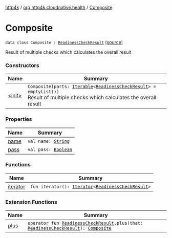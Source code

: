 [http4k](../../index.md) / [org.http4k.cloudnative.health](../index.md) / [Composite](./index.md)

# Composite

`data class Composite : `[`ReadinessCheckResult`](../-readiness-check-result/index.md) [(source)](https://github.com/http4k/http4k/blob/master/http4k-cloudnative/src/main/kotlin/org/http4k/cloudnative/health/ReadinessCheckResult.kt#L38)

Result of multiple checks which calculates the overall result

### Constructors

| Name | Summary |
|---|---|
| [&lt;init&gt;](-init-.md) | `Composite(parts: `[`Iterable`](https://kotlinlang.org/api/latest/jvm/stdlib/kotlin.collections/-iterable/index.html)`<`[`ReadinessCheckResult`](../-readiness-check-result/index.md)`> = emptyList())`<br>Result of multiple checks which calculates the overall result |

### Properties

| Name | Summary |
|---|---|
| [name](name.md) | `val name: `[`String`](https://kotlinlang.org/api/latest/jvm/stdlib/kotlin/-string/index.html) |
| [pass](pass.md) | `val pass: `[`Boolean`](https://kotlinlang.org/api/latest/jvm/stdlib/kotlin/-boolean/index.html) |

### Functions

| Name | Summary |
|---|---|
| [iterator](iterator.md) | `fun iterator(): `[`Iterator`](https://kotlinlang.org/api/latest/jvm/stdlib/kotlin.collections/-iterator/index.html)`<`[`ReadinessCheckResult`](../-readiness-check-result/index.md)`>` |

### Extension Functions

| Name | Summary |
|---|---|
| [plus](../plus.md) | `operator fun `[`ReadinessCheckResult`](../-readiness-check-result/index.md)`.plus(that: `[`ReadinessCheckResult`](../-readiness-check-result/index.md)`): `[`Composite`](./index.md) |

